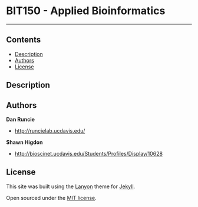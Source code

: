 # BIT150 - Applied Bioinformatics
---------------------------------


## Contents

- [Description](#description)
- [Authors](#authors)
- [License](#license)

## Description



## Authors

**Dan Runcie**
- <http://runcielab.ucdavis.edu/>

**Shawn Higdon**
- <http://bioscinet.ucdavis.edu/Students/Profiles/Display/10628>


## License

This site was built using the [Lanyon](https://jekyllthemes.io/theme/15489219/lanyon) theme for [Jekyll](https://jekyllrb.com/).

Open sourced under the [MIT license](LICENSE.md).
